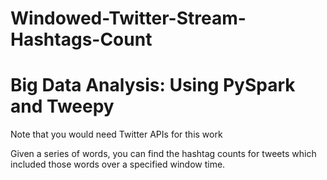 # Windowed-Twitter-Stream-Hashtags-Count
# Big Data Analysis: Using PySpark and Tweepy

 Note that you would need Twitter APIs for this work

 Given a series of words, you can find the hashtag counts for tweets which included those words over a specified window time. 